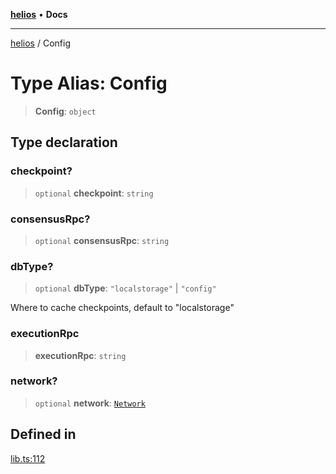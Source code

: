 [**helios**](../README.md) • **Docs**

***

[helios](../globals.md) / Config

# Type Alias: Config

> **Config**: `object`

## Type declaration

### checkpoint?

> `optional` **checkpoint**: `string`

### consensusRpc?

> `optional` **consensusRpc**: `string`

### dbType?

> `optional` **dbType**: `"localstorage"` \| `"config"`

Where to cache checkpoints, default to "localstorage"

### executionRpc

> **executionRpc**: `string`

### network?

> `optional` **network**: [`Network`](../enumerations/Network.md)

## Defined in

[lib.ts:112](https://github.com/a16z/helios/blob/main/helios-ts/lib.ts#L112)
